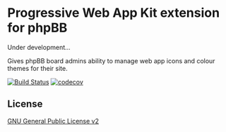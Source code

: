 # Progressive Web App Kit extension for phpBB

Under development...

Gives phpBB board admins ability to manage web app icons and colour themes for their site.

[![Build Status](https://github.com/phpbb-extensions/pwakit/workflows/Tests/badge.svg)](https://github.com/phpbb-extensions/pwakit/actions)
[![codecov](https://codecov.io/gh/phpbb-extensions/pwakit/graph/badge.svg?token=34V2MQSY3H)](https://codecov.io/gh/phpbb-extensions/pwakit)

## License

[GNU General Public License v2](license.txt)
